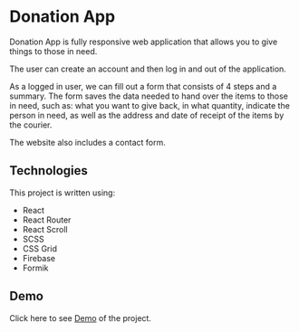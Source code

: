 # Donation App

Donation App is fully responsive web application that allows you to give things to those in need.

The user can create an account and then log in and out of the application.

As a logged in user, we can fill out a form that consists of 4 steps and a summary. The form saves the data needed to hand over the items to those in need, such as: what you want to give back, in what quantity, indicate the person in need, as well as the address and date of receipt of the items by the courier.

The website also includes a contact form.


## Technologies

This project is written using:

- React
- React Router
- React Scroll
- SCSS
- CSS Grid
- Firebase
- Formik



## Demo

Click here to see [Demo](https://jaremkiwkupka.github.io/DonationApp/) of the project.


